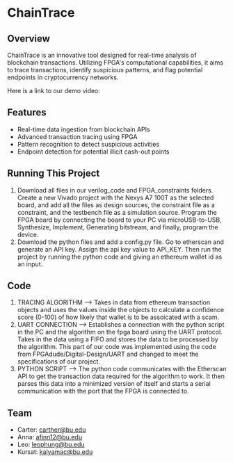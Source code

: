 # ChainTrace

## Overview
ChainTrace is an innovative tool designed for real-time analysis of blockchain transactions. Utilizing FPGA's computational capabilities, it aims to trace transactions, identify suspicious patterns, and flag potential endpoints in cryptocurrency networks.

Here is a link to our demo video: 

## Features
- Real-time data ingestion from blockchain APIs
- Advanced transaction tracing using FPGA
- Pattern recognition to detect suspicious activities
- Endpoint detection for potential illicit cash-out points

## Running This Project
1. Download all files in our verilog_code and FPGA_constraints folders. Create a new Vivado project with the Nexys A7 100T as the selected board, and add all the files as design sources, the constraint file as a constraint, and the testbench file as a simulation source. Program the FPGA board by connecting the board to your PC via microUSB-to-USB, Synthesize, Implement, Generating bitstream, and finally, program the device.
2. Download the python files and add a config.py file. Go to etherscan and generate an API key. Assign the api key value to API_KEY. Then run the project by running the python code and giving an ethereum wallet id as an input.

## Code
1. TRACING ALGORITHM --> Takes in data from ethereum transaction objects and uses the values inside the objects to calculate a confidence score (0-100) of how likely that wallet is to be assoicated with a scam.
2. UART CONNECTION --> Establishes a connection with the python script in the PC and the algorithm on the fpga board using the UART protocol. Takes in the data using a FIFO and stores the data to be processed by the algorithm. This part of our code was implemented using the code from FPGAdude/Digital-Design/UART and changed to meet the specifications of our project.
4. PYTHON SCRIPT --> The python code communicates with the Etherscan API to get the transaction data required for the algorithm to work. It then parses this data into a minimized version of itself and starts a serial communication with the port that the FPGA is connected to.

## Team
- Carter: carther@bu.edu
- Anna: afinn12@bu.edu
- Leo: leophung@bu.edu
- Kursat: kalyamac@bu.edu

